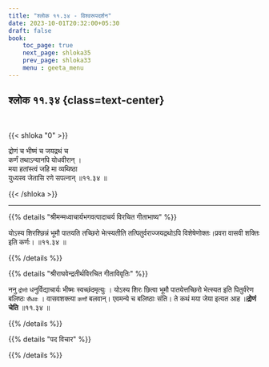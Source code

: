```yaml
---
title: "श्लोक ११.३४ - विश्वरूपदर्शन"
date: 2023-10-01T20:32:00+05:30
draft: false
book:
    toc_page: true
    next_page: shloka35
    prev_page: shloka33
    menu : geeta_menu
---
```




## श्लोक ११.३४ {class=text-center}

<br/>

{{< shloka  "0"  >}}

द्रोणं च भीष्मं च जयद्रथं च  
कर्णं तथाऽन्यानपि योधवीरान् ।    
मया हतांस्त्वं जहि मा व्यथिष्ठा  
युध्यस्व जेतासि रणे सपत्नान् ॥११.३४ ॥

{{< /shloka >}}

---


{{% details "श्रीमन्मध्वाचार्यभगवत्पादाचर्य विरचित  गीताभाष्य" %}}

योऽस्य शिरश्छिन्नं भूमौ पातयति तच्छिरो भेत्स्यतीति 
तत्पितुर्वराज्जयद्रथोऽपि विशेषेणोक्तः।प्रवरा वासवी शक्तिः इति कर्णः। ॥११.३४ ॥

{{% /details %}}



{{% details "श्रीराघवेन्द्रतीर्थविरचित गीताविवृतिः" %}}

ननु `द्रोणो` धनुर्विद्याचार्यः भीष्मः स्वच्छंदमृत्युः । 
योऽस्य शिरः छित्वा भूमौ पातयेत्तच्छिरो भेत्स्यत इति 
पितुर्वरेण बलिष्ठः `सैंधवः` । वासवशक्त्या 
`कर्णो` बलवान्‌। एवमन्ये च बलिष्ठाः संति। 
ते कथं मया जेया इत्यत आह ॥**द्रोणं चेति** ॥११.३४ ॥

{{% /details %}}



{{% details "पद विचार" %}}


{{% /details %}}

